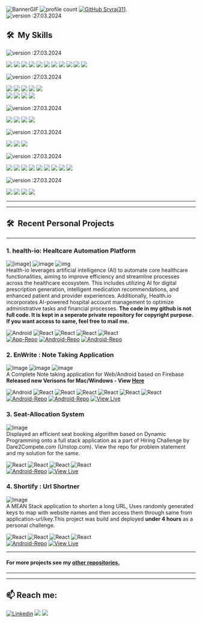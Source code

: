 ![BannerGIF](https://res.cloudinary.com/srvraj311/image/upload/v1698622202/github_xgbnga.jpg)
![profile count](https://komarev.com/ghpvc/?username=srvraj311&color=green) [![GitHub Srvraj311](https://img.shields.io/github/followers/srvraj311?label=follow&style=social)](https://github.com/srvraj311).   
![version :27.03.2024](https://img.shields.io/badge/Updated-27%20Apr%20,2024-0703fc?style=for-the-badge) 


## 🛠 &nbsp;My Skills

![version :27.03.2024](https://img.shields.io/badge/%201-FRONTEND-5638ff?style=for-the-badge)   

![](https://img.shields.io/badge/HTML-239120?style=for-the-badge&logo=html5&logoColor=white) ![](https://img.shields.io/badge/CSS-239120?&style=for-the-badge&logo=css3&logoColor=white) ![](https://img.shields.io/badge/JavaScript-F7DF1E?style=for-the-badge&logo=javascript&logoColor=black) ![](https://img.shields.io/badge/TypeScript-007ACC?style=for-the-badge&logo=typescript&logoColor=white) ![](https://img.shields.io/badge/Bootstrap-563D7C?style=for-the-badge&logo=bootstrap&logoColor=white)
![](https://img.shields.io/badge/React-20232A?style=for-the-badge&logo=react&logoColor=61DAFB)   ![](https://img.shields.io/badge/Redux-593D88?style=for-the-badge&logo=redux&logoColor=white) ![](https://img.shields.io/badge/React_Router-CA4245?style=for-the-badge&logo=react-router&logoColor=white) 
![](https://img.shields.io/badge/Angular-DD0031?style=for-the-badge&logo=angular&logoColor=white) ![](https://img.shields.io/badge/Ag_Grid-CA4245?style=for-the-badge&logo=aggrid&logoColor=white) ![](https://img.shields.io/badge/Jasmine-CA4245?style=for-the-badge&logo=jasmine&logoColor=white) 


![version :27.03.2024](https://img.shields.io/badge/%202-BACKEND-5638ff?style=for-the-badge)   

![](https://img.shields.io/badge/Java-ED8B00?style=for-the-badge&logo=openjdk&logoColor=white) ![](https://img.shields.io/badge/Spring_Boot-6DB33F?style=for-the-badge&logo=spring&logoColor=white) ![](https://img.shields.io/badge/Spring_Security-6DB33F?style=for-the-badge&logo=Spring-Security&logoColor=white
) 
![](https://img.shields.io/badge/Node.js-43853D?style=for-the-badge&logo=node.js&logoColor=white) ![](https://img.shields.io/badge/Express.js-404D59?style=for-the-badge)  
![](https://img.shields.io/badge/Python-3776AB?style=for-the-badge&logo=python&logoColor=white)   ![](https://img.shields.io/badge/Flask-000000?style=for-the-badge&logo=flask&logoColor=white) ![](https://img.shields.io/badge/Numpy-000000?style=for-the-badge&logo=numpy&logoColor=white) ![](https://img.shields.io/badge/Pandas-000000?style=for-the-badge&logo=pandas&logoColor=white)

![version :27.03.2024](https://img.shields.io/badge/%203-MOBILE-5638ff?style=for-the-badge)   

![](https://img.shields.io/badge/React_Native-20232A?style=for-the-badge&logo=react&logoColor=61DAFB
) ![](https://img.shields.io/badge/Android-28d484?style=for-the-badge&logo=android-studio&logoColor=white
) ![](https://img.shields.io/badge/Android_Studio-3DDC84?style=for-the-badge&logo=android-studio&logoColor=white
) ![](https://img.shields.io/badge/XCode-20232A?style=for-the-badge&logo=xcode&logoColor=61DAFB
) 

![version :27.03.2024](https://img.shields.io/badge/%204-DATABASE-5638ff?style=for-the-badge)   

![](https://img.shields.io/badge/MongoDB-4EA94B?style=for-the-badge&logo=mongodb&logoColor=white
) ![](https://img.shields.io/badge/MySQL-00000F?style=for-the-badge&logo=mysql&logoColor=white
) ![](https://img.shields.io/badge/Oracle_SQL-F80000?style=for-the-badge&logo=Oracle&logoColor=white
)

![version :27.03.2024](https://img.shields.io/badge/%205-DEVOPS%20&%20Cloud-5638ff?style=for-the-badge)   

![](https://img.shields.io/badge/Amazon_AWS-232F3E?style=for-the-badge&logo=amazon-aws&logoColor=white
) ![](https://img.shields.io/badge/Microsoft_Azure-0089D6?style=for-the-badge&logo=microsoft-azure&logoColor=white
) ![](https://img.shields.io/badge/Vercel-000000?style=for-the-badge&logo=vercel&logoColor=white
)
![](https://img.shields.io/badge/Docker-1976D2?style=for-the-badge&logo=docker&logoColor=white) ![](https://img.shields.io/badge/GitLab_CI/CD-330F63?style=for-the-badge&logo=gitlab&logoColor=white
) ![](https://img.shields.io/badge/Linux-FCC624?style=for-the-badge&logo=linux&logoColor=black
) ![](https://img.shields.io/badge/mac%20os-000000?style=for-the-badge&logo=apple&logoColor=white
) ![](https://img.shields.io/badge/Ansible-EE0000?style=for-the-badge&logo=ansible&logoColor=white
) ![](https://img.shields.io/badge/VIM-%2311AB00.svg?&style=for-the-badge&logo=vim&logoColor=white
)

![version :27.03.2024](https://img.shields.io/badge/%205-Design-5638ff?style=for-the-badge)  

![](https://img.shields.io/badge/Figma-F24E1E?style=for-the-badge&logo=figma&logoColor=white
) ![](https://img.shields.io/badge/Adobe%20XD-470137?style=for-the-badge&logo=Adobe%20XD&logoColor=#FF61F6
) ![](https://img.shields.io/badge/Adobe%20Illustrator-FF9A00?style=for-the-badge&logo=adobe%20illustrator&logoColor=white
) ![](https://img.shields.io/badge/Adobe%20Photoshop-31A8FF?style=for-the-badge&logo=Adobe%20Photoshop&logoColor=black
)

---
---
## 🛠 &nbsp;Recent Personal Projects 

---
### 1. health-io: Healtcare Automation Platform
![[image]](https://res.cloudinary.com/srvraj311/image/upload/c_pad,h_300/v1711701716/Screenshot_1711701636_z7orev.png) ![image](https://res.cloudinary.com/srvraj311/image/upload/c_pad,h_300/v1711701716/Screenshot_1711701628_y9hyvv.png) ![img](https://res.cloudinary.com/srvraj311/image/upload/c_pad,h_300/v1653310436/Screenshot_2022-05-23_at_6.21.35_PM_pdxxht.png)  
Health-io leverages artificial intelligence (AI) to automate core healthcare functionalities, aiming to improve efficiency and streamline processes across the healthcare ecosystem. This includes utilizing AI for digital prescription generation, intelligent medication recommendations, and enhanced patient and provider experiences. Additionally, Health.io incorporates AI-powered hospital account management to optimize administrative tasks and financial processes.
**The code in my github is not full code. It is kept in a seperate private repository for copyright purpose. If you want access to same, feel free to mail me.**  

![Android](https://img.shields.io/badge/-Android-05122A?style=flat&logo=android) ![React](https://img.shields.io/badge/-MongoDB-05122A?style=flat&logo=mongodb)   ![React](https://img.shields.io/badge/-React_Native-05122A?style=flat&logo=react) ![React](https://img.shields.io/badge/-Spring-05122A?style=flat&logo=spring) ![React](https://img.shields.io/badge/-Angular-05122A?style=flat&logo=angular)  
[![App-Repo](https://img.shields.io/badge/Mobile--APP-%20-5638ff?style=for-the-badge&logo=material-ui&logoColor=white)](https://github.com/srvraj311/health-io-app) [![Android-Repo](https://img.shields.io/badge/DESKTOP--APP-%20-5638ff?style=for-the-badge&logo=material-ui&logoColor=white)](https://github.com/srvraj311/health-io-hospital) [![Android-Repo](https://img.shields.io/badge/BACKEND--API-%20-5638ff?style=for-the-badge&logo=material-ui&logoColor=white)](https://github.com/srvraj311/health-io-api)   

###  2. EnWrite : Note Taking Application
![Image](https://res.cloudinary.com/srvraj311/image/upload/c_scale,h_140/v1651097378/Screenshot_2022-04-28_at_3.39.29_AM_xwu1lo.png) ![image](https://res.cloudinary.com/srvraj311/image/upload/c_scale,h_140/v1626325667/Screenshot_20210715_103641_tniq8i.png) ![image](https://res.cloudinary.com/srvraj311/image/upload/c_scale,h_140/v1626325667/Screenshot_20210715_103649_ubdhbg.png)  
A Complete Note taking application for Web/Android based on Firebase
**Released new Verisons for Mac/Windows - View [Here](https://github.com/srvraj311/enwrite-angular/releases/tag/0.1.0)**  

![Android](https://img.shields.io/badge/-Android-05122A?style=flat&logo=android) ![React](https://img.shields.io/badge/-React-05122A?style=flat&logo=react) ![React](https://img.shields.io/badge/-MongoDB-05122A?style=flat&logo=mongodb) ![React](https://img.shields.io/badge/-ExpressJS-05122A?style=flat&logo=express) ![React](https://img.shields.io/badge/-Angular-05122A?style=flat&logo=angular)  ![React](https://img.shields.io/badge/-NodeJS-05122A?style=flat&logo=node.js)  ![React](https://img.shields.io/badge/-Firebase-05122A?style=flat&logo=firebase)  
[![Android-Repo](https://img.shields.io/badge/Android-%20-5638ff?style=for-the-badge&logo=material-ui&logoColor=white)](https://github.com/srvraj311/enWrite-Android) [![Android-Repo](https://img.shields.io/badge/FRONTEND--WEB-%20-5638ff?style=for-the-badge&logo=material-ui&logoColor=white)](https://github.com/srvraj311/enWrite-angular) [![View Live](https://img.shields.io/badge/VIEW--LIVE-%20-5638ff?style=for-the-badge&logo=material-ui&logoColor=white)](https://enwrite-web.web.app)

###  3. Seat-Allocation System
![Image](https://res.cloudinary.com/srvraj311/image/upload/c_scale,w_190/v1649563429/Screenshot_2022-04-10_at_9.32.47_AM_vzxnch.png)  
Displayed an efficient seat booking algorithm based on Dynamic Programming onto a full stack application as a part of Hiring Challenge by Dare2Compete.com (Unstop.com). View the repo for problem statement and my solution for the same.  

![React](https://img.shields.io/badge/-MongoDB-05122A?style=flat&logo=mongodb) ![React](https://img.shields.io/badge/-ExpressJS-05122A?style=flat&logo=express) ![React](https://img.shields.io/badge/-Angular-05122A?style=flat&logo=angular)  ![React](https://img.shields.io/badge/-NodeJS-05122A?style=flat&logo=node.js)  
[![Android-Repo](https://img.shields.io/badge/CODEBASE-%20-5638ff?style=for-the-badge&logo=material-ui&logoColor=white)](https://github.com/srvraj311/seat-allocation-fullstack) [![View Live](https://img.shields.io/badge/VIEW--LIVE-%20-5638ff?style=for-the-badge&logo=material-ui&logoColor=white)](https://seat-allocation-fullstack.vercel.app/)

###  4. Shortify : Url Shortner 
![Image](https://res.cloudinary.com/srvraj311/image/upload/c_scale,w_238/v1650611514/Screenshot_2022-04-22_at_12.36.33_PM_ewbfp5.png)  
A MEAN Stack application to shorten a long URL, Uses randomly generated keys to map with website names and then access them through same from application-url/key.This project was build and deployed **under 4 hours** as a personal challenge.

![React](https://img.shields.io/badge/-MongoDB-05122A?style=flat&logo=mongodb) ![React](https://img.shields.io/badge/-ExpressJS-05122A?style=flat&logo=express) ![React](https://img.shields.io/badge/-Angular-05122A?style=flat&logo=angular)  ![React](https://img.shields.io/badge/-NodeJS-05122A?style=flat&logo=node.js)  
[![Android-Repo](https://img.shields.io/badge/CODEBASE-%20-5638ff?style=for-the-badge&logo=material-ui&logoColor=white)](https://github.com/srvraj311/shortify-url-shortener) [![View Live](https://img.shields.io/badge/VIEW--LIVE-%20-5638ff?style=for-the-badge&logo=material-ui&logoColor=white)](https://shrtfy.vercel.app/)


---




#### **For more projects see my [other repositories.](https://github.com/srvraj311?tab=repositories)**

---
---
## 📫 Reach me:
[![Linkedin](https://img.shields.io/badge/LinkedIn-0077B5?style=for-the-badge&logo=linkedin&logoColor=white
)](https://www.linkedin.com/in/srvraj311/) [![](https://img.shields.io/badge/Gmail-D14836?style=for-the-badge&logo=gmail&logoColor=white
)](mailto://sourabhraj311@gmail.com) [![](https://img.shields.io/badge/Google_Play-414141?style=for-the-badge&logo=google-play&logoColor=white
)](https://play.google.com/store/apps/dev?id=8639471483097231208&hl=en_IN&gl=US)
